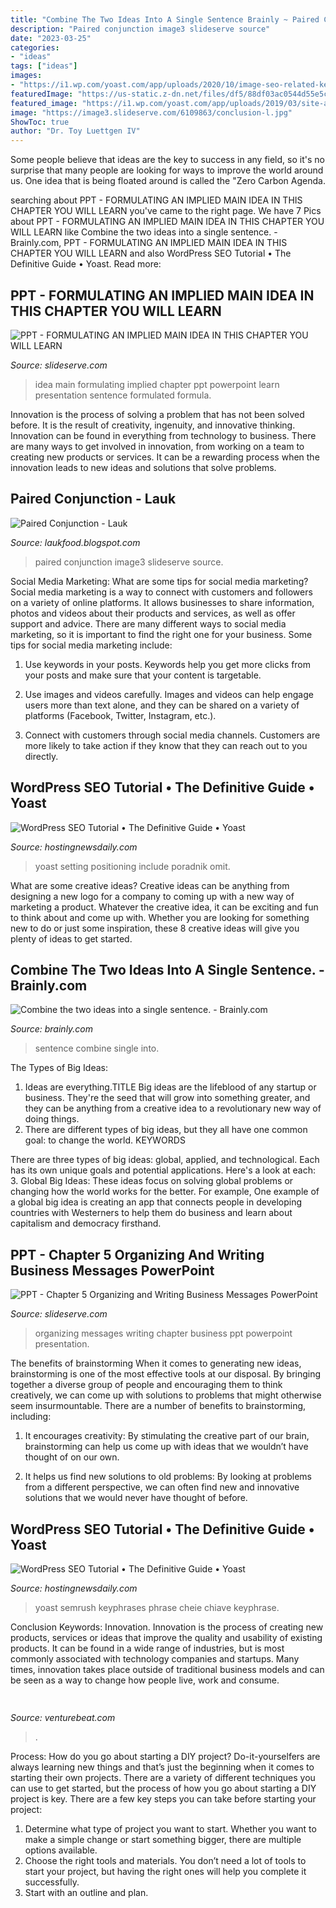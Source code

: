```yaml
---
title: "Combine The Two Ideas Into A Single Sentence Brainly ~ Paired Conjunction Image3 Slideserve Source"
description: "Paired conjunction image3 slideserve source"
date: "2023-03-25"
categories:
- "ideas"
tags: ["ideas"]
images:
- "https://i1.wp.com/yoast.com/app/uploads/2020/10/image-seo-related-keyphrases-yoast-seo-15.1-600x327.jpg?w=800&amp;resize=800"
featuredImage: "https://us-static.z-dn.net/files/df5/88df03ac0544d55e5c111e871e595e68.png"
featured_image: "https://i1.wp.com/yoast.com/app/uploads/2019/03/site-address-settings-wordpress.jpg?w=1600&amp;resize=1600"
image: "https://image3.slideserve.com/6109863/conclusion-l.jpg"
ShowToc: true
author: "Dr. Toy Luettgen IV"
---
```



Some people believe that ideas are the key to success in any field, so it's no surprise that many people are looking for ways to improve the world around us. One idea that is being floated around is called the "Zero Carbon Agenda.

	

		
searching about PPT - FORMULATING AN IMPLIED MAIN IDEA IN THIS CHAPTER YOU WILL LEARN you've came to the right page. We have 7 Pics about PPT - FORMULATING AN IMPLIED MAIN IDEA IN THIS CHAPTER YOU WILL LEARN like Combine the two ideas into a single sentence. - Brainly.com, PPT - FORMULATING AN IMPLIED MAIN IDEA IN THIS CHAPTER YOU WILL LEARN and also WordPress SEO Tutorial • The Definitive Guide • Yoast. Read more:
		
    
## PPT - FORMULATING AN IMPLIED MAIN IDEA IN THIS CHAPTER YOU WILL LEARN

<img loading=lazy src="https://image4.slideserve.com/9211553/essential-word-or-phrase-that-needs-to-be-added-l.jpg" onerror="this.onerror=null;this.src='https://tse2.mm.bing.net/th?id=OIP.fFrwKUZofNjsYSrr_Fz55wHaFj&amp;pid=15.1';" alt="PPT - FORMULATING AN IMPLIED MAIN IDEA IN THIS CHAPTER YOU WILL LEARN">

_Source: slideserve.com_

>idea main formulating implied chapter ppt powerpoint learn presentation sentence formulated formula. 

	

Innovation is the process of solving a problem that has not been solved before. It is the result of creativity, ingenuity, and innovative thinking. Innovation can be found in everything from technology to business. There are many ways to get involved in innovation, from working on a team to creating new products or services. It can be a rewarding process when the innovation leads to new ideas and solutions that solve problems.

    
## Paired Conjunction - Lauk

<img loading=lazy src="https://image3.slideserve.com/6109863/conclusion-l.jpg" onerror="this.onerror=null;this.src='https://tse2.mm.bing.net/th?id=OIP.GFw0ls1Mw0ThwAcYG3UtJwHaFj&amp;pid=15.1';" alt="Paired Conjunction - Lauk">

_Source: laukfood.blogspot.com_

>paired conjunction image3 slideserve source. 

	

Social Media Marketing: What are some tips for social media marketing?
Social media marketing is a way to connect with customers and followers on a variety of online platforms. It allows businesses to share information, photos and videos about their products and services, as well as offer support and advice. There are many different ways to social media marketing, so it is important to find the right one for your business. Some tips for social media marketing include:
1. Use keywords in your posts. Keywords help you get more clicks from your posts and make sure that your content is targetable.

2. Use images and videos carefully. Images and videos can help engage users more than text alone, and they can be shared on a variety of platforms (Facebook, Twitter, Instagram, etc.).

3. Connect with customers through social media channels. Customers are more likely to take action if they know that they can reach out to you directly.

    
## WordPress SEO Tutorial • The Definitive Guide • Yoast

<img loading=lazy src="https://i1.wp.com/yoast.com/app/uploads/2019/03/site-address-settings-wordpress.jpg?w=1600&amp;resize=1600" onerror="this.onerror=null;this.src='https://tse1.mm.bing.net/th?id=OIP.npNC6bXtUzzjS5zDw6EtBwHaBm&amp;pid=15.1';" alt="WordPress SEO Tutorial • The Definitive Guide • Yoast">

_Source: hostingnewsdaily.com_

>yoast setting positioning include poradnik omit. 

	

What are some creative ideas?
Creative ideas can be anything from designing a new logo for a company to coming up with a new way of marketing a product. Whatever the creative idea, it can be exciting and fun to think about and come up with. Whether you are looking for something new to do or just some inspiration, these 8 creative ideas will give you plenty of ideas to get started.

    
## Combine The Two Ideas Into A Single Sentence. - Brainly.com

<img loading=lazy src="https://us-static.z-dn.net/files/df5/88df03ac0544d55e5c111e871e595e68.png" onerror="this.onerror=null;this.src='https://tse3.mm.bing.net/th?id=OIP.CgQ6f3as9yBm5thmhAK7RAHaHa&amp;pid=15.1';" alt="Combine the two ideas into a single sentence. - Brainly.com">

_Source: brainly.com_

>sentence combine single into. 

	

The Types of Big Ideas:
1. Ideas are everything.TITLE
Big ideas are the lifeblood of any startup or business. They're the seed that will grow into something greater, and they can be anything from a creative idea to a revolutionary new way of doing things.
2. There are different types of big ideas, but they all have one common goal: to change the world. KEYWORDS

There are three types of big ideas: global, applied, and technological. Each has its own unique goals and potential applications. Here's a look at each: 
3. Global Big Ideas: These ideas focus on solving global problems or changing how the world works for the better. For example, One example of a global big idea is creating an app that connects people in developing countries with Westerners to help them do business and learn about capitalism and democracy firsthand. 

    
## PPT - Chapter 5 Organizing And Writing Business Messages PowerPoint

<img loading=lazy src="https://image1.slideserve.com/1667894/creating-effective-sentences-l.jpg" onerror="this.onerror=null;this.src='https://tse1.mm.bing.net/th?id=OIP.jZjNxHHjAqIB7PKpmOg6_wHaFj&amp;pid=15.1';" alt="PPT - Chapter 5 Organizing and Writing Business Messages PowerPoint">

_Source: slideserve.com_

>organizing messages writing chapter business ppt powerpoint presentation. 

	

The benefits of brainstorming
When it comes to generating new ideas, brainstorming is one of the most effective tools at our disposal. By bringing together a diverse group of people and encouraging them to think creatively, we can come up with solutions to problems that might otherwise seem insurmountable.
There are a number of benefits to brainstorming, including:

1. It encourages creativity: By stimulating the creative part of our brain, brainstorming can help us come up with ideas that we wouldn’t have thought of on our own.

2. It helps us find new solutions to old problems: By looking at problems from a different perspective, we can often find new and innovative solutions that we would never have thought of before.


    
## WordPress SEO Tutorial • The Definitive Guide • Yoast

<img loading=lazy src="https://i1.wp.com/yoast.com/app/uploads/2020/10/image-seo-related-keyphrases-yoast-seo-15.1-600x327.jpg?w=800&amp;resize=800" onerror="this.onerror=null;this.src='https://tse4.mm.bing.net/th?id=OIP.Kx9U49Trwo0aH9GKZ15VtQHaEC&amp;pid=15.1';" alt="WordPress SEO Tutorial • The Definitive Guide • Yoast">

_Source: hostingnewsdaily.com_

>yoast semrush keyphrases phrase cheie chiave keyphrase. 

	

Conclusion
Keywords: Innovation.
Innovation is the process of creating new products, services or ideas that improve the quality and usability of existing products. It can be found in a wide range of industries, but is most commonly associated with technology companies and startups. Many times, innovation takes place outside of traditional business models and can be seen as a way to change how people live, work and consume.

    
## 

<img loading=lazy src="https://venturebeat.com/wp-content/uploads/2019/10/microsoft-surface-duo-2.jpg?w=800" onerror="this.onerror=null;this.src='https://tse4.mm.bing.net/th?id=OIP.3vWBQOzt8zm9b3N63QU71QHaEK&amp;pid=15.1';" alt="">

_Source: venturebeat.com_

>. 

	

Process: How do you go about starting a DIY project?
Do-it-yourselfers are always learning new things and that’s just the beginning when it comes to starting their own projects. There are a variety of different techniques you can use to get started, but the process of how you go about starting a DIY project is key. 
There are a few key steps you can take before starting your project:

1. Determine what type of project you want to start. Whether you want to make a simple change or start something bigger, there are multiple options available.
2. Choose the right tools and materials. You don’t need a lot of tools to start your project, but having the right ones will help you complete it successfully. 
3. Start with an outline and plan.

